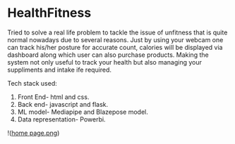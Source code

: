 # HealthFitness

Tried to solve a real life problem to tackle the issue of unfitness that is quite normal nowadays due to several reasons. Just by using your webcam one can track his/her posture for accurate count, calories will be displayed via dashboard along which user can also purchase products. Making the system not only useful to track your health but also managing your suppliments and intake ife required.

Tech stack used:
1. Front End- html and css.
2. Back end- javascript and flask.
3. ML model- Mediapipe and Blazepose model.
4. Data representation- Powerbi.

!([home page.png](https://github.com/Carnage203/HealthFitness/blob/d9be8db1eae1c4f400bff1dc1f94ed8ee260a46c/home%20page.png))
